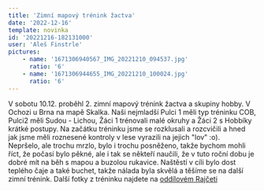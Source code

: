 ```yaml
---
title: 'Zimní mapový trénink žactva'
date: '2022-12-16'
template: novinka
id: '20221216-182131000'
user: 'Aleš Finstrle'
pictures:
    - name: '1671306940567_IMG_20221210_094537.jpg'
      ratio: '6'
    - name: '1671306944655_IMG_20221210_100024.jpg'
      ratio: '6'
---
```

V sobotu 10.12. proběhl 2. zimní mapový trénink žactva a skupiny hobby. V Ochozi u Brna na mapě Skalka. Naši nejmladší Pulci 1 měli typ tréninku COB, Pulci2 měli Sudou - Lichou, Žáci 1 trénovali malé okruhy a Žáci 2 s Hobbíky krátké postupy. Na začátku tréninku jsme se rozklusali a rozcvičili a hned jak jsme měli roznesené kontroly v lese vyrazili na jejich "lov" :o).  
Nepršelo, ale trochu mrzlo, bylo i trochu posněženo, takže bychom mohli říct, že počasí bylo pěkné, ale i tak se někteří naučili, že v tuto roční dobu je dobré mít na běh s mapou a buzolou rukavice. Naštěstí v cíli bylo dost teplého čaje a také buchet, takže nálada byla skvělá a těšíme se na další zimní trénink.
Další fotky z tréninku najdete na [oddílovém Rajčeti](https://skzabovresky.rajce.idnes.cz/Mapovy_trenink_zactva_Ochoz_u_Brna/)
